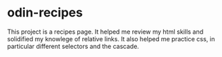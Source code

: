 # odin-recipes
This project is a recipes page. It helped me review my html skills and solidified my knowlege of relative links. It also helped me practice css, in particular different selectors and the cascade.